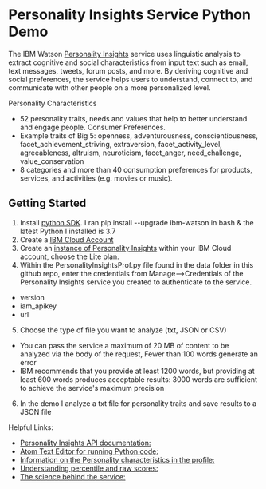 # Personality Insights Service Python Demo

  The IBM Watson [Personality Insights](https://cloud.ibm.com/docs/services/personality-insights?topic=personality-insights-gettingStarted) service uses linguistic analysis to extract cognitive and social characteristics from input text such as email, text messages, tweets, forum posts, and more. By deriving cognitive and social preferences, the service helps users to understand, connect to, and communicate with other people on a more personalized level.

Personality Characteristics
  - 52 personality traits, needs and values that help to better understand and engage people.
Consumer Preferences. 
  - Example traits of Big 5: openness, adventurousness, conscientiousness, facet_achievement_striving, extraversion, facet_activity_level, agreeableness, altruism, neuroticism, facet_anger, need_challenge, value_conservation
  - 8 categories and more than 40 consumption preferences for products, services, and activities (e.g. movies or music).
  
## Getting Started

1. Install [python SDK](https://github.com/watson-developer-cloud/python-sdk). I ran pip install --upgrade ibm-watson in bash & the latest Python I installed is 3.7
2. Create a [IBM Cloud Account](http://cloud.ibm.com/)
3. Create an [instance of Personality Insights](https://cloud.ibm.com/catalog/services/personality-insights) within your IBM Cloud account, choose the Lite plan.
4. Within the PersonalityInsightsProf.py file found in the data folder in this github repo, enter the credentials from Manage-->Credentials of the Personality Insights service you created to authenticate to the service.
  - version
  - iam_apikey
  - url
5. Choose the type of file you want to analyze (txt, JSON or CSV)
  - You can pass the service a maximum of 20 MB of content to be analyzed via the body of the request, Fewer than 100 words generate an error
  - IBM recommends that you provide at least 1200 words, but providing at least 600 words produces acceptable results:
3000 words are sufficient to achieve the service's maximum precision
6. In the demo I analyze a txt file for personality traits and save results to a JSON file


Helpful Links:
- [Personality Insights API documentation:](https://cloud.ibm.com/apidocs/personality-insights?code=python)
- [Atom Text Editor for running Python code:](https://atom.io/)
- [Information on the Personality characteristics in the profile:](https://cloud.ibm.com/docs/services/personality-insights?topic=personality-insights-models#models)
- [Understanding percentile and raw scores:](https://cloud.ibm.com/docs/services/personality-insights?topic=personality-insights-numeric)
- [The science behind the service:](https://cloud.ibm.com/docs/services/personality-insights?topic=personality-insights-science)

